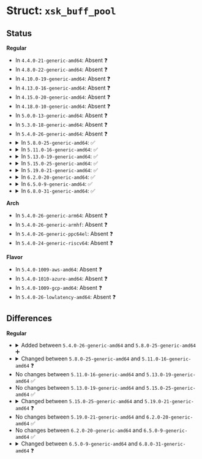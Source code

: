 # Struct: <code>xsk_buff_pool</code>

## Status
<b>Regular</b>
<ul>
<li>
In <code>4.4.0-21-generic-amd64</code>: Absent ❓
</li>
<li>
In <code>4.8.0-22-generic-amd64</code>: Absent ❓
</li>
<li>
In <code>4.10.0-19-generic-amd64</code>: Absent ❓
</li>
<li>
In <code>4.13.0-16-generic-amd64</code>: Absent ❓
</li>
<li>
In <code>4.15.0-20-generic-amd64</code>: Absent ❓
</li>
<li>
In <code>4.18.0-10-generic-amd64</code>: Absent ❓
</li>
<li>
In <code>5.0.0-13-generic-amd64</code>: Absent ❓
</li>
<li>
In <code>5.3.0-18-generic-amd64</code>: Absent ❓
</li>
<li>
In <code>5.4.0-26-generic-amd64</code>: Absent ❓
</li>
<li>
<details>
<summary>In <code>5.8.0-25-generic-amd64</code>: ✅</summary>

```c
struct xsk_buff_pool {
    struct xsk_queue * fq;
    struct list_head free_list;
    dma_addr_t * dma_pages;
    struct xdp_buff_xsk * heads;
    u64 chunk_mask;
    u64 addrs_cnt;
    u32 free_list_cnt;
    u32 dma_pages_cnt;
    u32 heads_cnt;
    u32 free_heads_cnt;
    u32 headroom;
    u32 chunk_size;
    u32 frame_len;
    bool dma_need_sync;
    bool unaligned;
    void * addrs;
    struct device * dev;
    struct xdp_buff_xsk *[0] free_heads;
}
```
</details>
</li>
<li>
<details>
<summary>In <code>5.11.0-16-generic-amd64</code>: ✅</summary>

```c
struct xsk_buff_pool {
    struct device * dev;
    struct net_device * netdev;
    struct list_head xsk_tx_list;
    spinlock_t xsk_tx_list_lock;
    refcount_t users;
    struct xdp_umem * umem;
    struct work_struct work;
    struct list_head free_list;
    u32 heads_cnt;
    u16 queue_id;
    struct xsk_queue * fq;
    struct xsk_queue * cq;
    dma_addr_t * dma_pages;
    struct xdp_buff_xsk * heads;
    u64 chunk_mask;
    u64 addrs_cnt;
    u32 free_list_cnt;
    u32 dma_pages_cnt;
    u32 free_heads_cnt;
    u32 headroom;
    u32 chunk_size;
    u32 frame_len;
    u8 cached_need_wakeup;
    bool uses_need_wakeup;
    bool dma_need_sync;
    bool unaligned;
    void * addrs;
    spinlock_t cq_lock;
    struct xdp_buff_xsk *[0] free_heads;
}
```
</details>
</li>
<li>
<details>
<summary>In <code>5.13.0-19-generic-amd64</code>: ✅</summary>

```c
struct xsk_buff_pool {
    struct device * dev;
    struct net_device * netdev;
    struct list_head xsk_tx_list;
    spinlock_t xsk_tx_list_lock;
    refcount_t users;
    struct xdp_umem * umem;
    struct work_struct work;
    struct list_head free_list;
    u32 heads_cnt;
    u16 queue_id;
    struct xsk_queue * fq;
    struct xsk_queue * cq;
    dma_addr_t * dma_pages;
    struct xdp_buff_xsk * heads;
    u64 chunk_mask;
    u64 addrs_cnt;
    u32 free_list_cnt;
    u32 dma_pages_cnt;
    u32 free_heads_cnt;
    u32 headroom;
    u32 chunk_size;
    u32 frame_len;
    u8 cached_need_wakeup;
    bool uses_need_wakeup;
    bool dma_need_sync;
    bool unaligned;
    void * addrs;
    spinlock_t cq_lock;
    struct xdp_buff_xsk *[0] free_heads;
}
```
</details>
</li>
<li>
<details>
<summary>In <code>5.15.0-25-generic-amd64</code>: ✅</summary>

```c
struct xsk_buff_pool {
    struct device * dev;
    struct net_device * netdev;
    struct list_head xsk_tx_list;
    spinlock_t xsk_tx_list_lock;
    refcount_t users;
    struct xdp_umem * umem;
    struct work_struct work;
    struct list_head free_list;
    u32 heads_cnt;
    u16 queue_id;
    struct xsk_queue * fq;
    struct xsk_queue * cq;
    dma_addr_t * dma_pages;
    struct xdp_buff_xsk * heads;
    u64 chunk_mask;
    u64 addrs_cnt;
    u32 free_list_cnt;
    u32 dma_pages_cnt;
    u32 free_heads_cnt;
    u32 headroom;
    u32 chunk_size;
    u32 frame_len;
    u8 cached_need_wakeup;
    bool uses_need_wakeup;
    bool dma_need_sync;
    bool unaligned;
    void * addrs;
    spinlock_t cq_lock;
    struct xdp_buff_xsk *[0] free_heads;
}
```
</details>
</li>
<li>
<details>
<summary>In <code>5.19.0-21-generic-amd64</code>: ✅</summary>

```c
struct xsk_buff_pool {
    struct device * dev;
    struct net_device * netdev;
    struct list_head xsk_tx_list;
    spinlock_t xsk_tx_list_lock;
    refcount_t users;
    struct xdp_umem * umem;
    struct work_struct work;
    struct list_head free_list;
    u32 heads_cnt;
    u16 queue_id;
    struct xsk_queue * fq;
    struct xsk_queue * cq;
    dma_addr_t * dma_pages;
    struct xdp_buff_xsk * heads;
    struct xdp_desc * tx_descs;
    u64 chunk_mask;
    u64 addrs_cnt;
    u32 free_list_cnt;
    u32 dma_pages_cnt;
    u32 free_heads_cnt;
    u32 headroom;
    u32 chunk_size;
    u32 chunk_shift;
    u32 frame_len;
    u8 cached_need_wakeup;
    bool uses_need_wakeup;
    bool dma_need_sync;
    bool unaligned;
    void * addrs;
    spinlock_t cq_lock;
    struct xdp_buff_xsk *[0] free_heads;
}
```
</details>
</li>
<li>
<details>
<summary>In <code>6.2.0-20-generic-amd64</code>: ✅</summary>

```c
struct xsk_buff_pool {
    struct device * dev;
    struct net_device * netdev;
    struct list_head xsk_tx_list;
    spinlock_t xsk_tx_list_lock;
    refcount_t users;
    struct xdp_umem * umem;
    struct work_struct work;
    struct list_head free_list;
    u32 heads_cnt;
    u16 queue_id;
    struct xsk_queue * fq;
    struct xsk_queue * cq;
    dma_addr_t * dma_pages;
    struct xdp_buff_xsk * heads;
    struct xdp_desc * tx_descs;
    u64 chunk_mask;
    u64 addrs_cnt;
    u32 free_list_cnt;
    u32 dma_pages_cnt;
    u32 free_heads_cnt;
    u32 headroom;
    u32 chunk_size;
    u32 chunk_shift;
    u32 frame_len;
    u8 cached_need_wakeup;
    bool uses_need_wakeup;
    bool dma_need_sync;
    bool unaligned;
    void * addrs;
    spinlock_t cq_lock;
    struct xdp_buff_xsk *[0] free_heads;
}
```
</details>
</li>
<li>
<details>
<summary>In <code>6.5.0-9-generic-amd64</code>: ✅</summary>

```c
struct xsk_buff_pool {
    struct device * dev;
    struct net_device * netdev;
    struct list_head xsk_tx_list;
    spinlock_t xsk_tx_list_lock;
    refcount_t users;
    struct xdp_umem * umem;
    struct work_struct work;
    struct list_head free_list;
    u32 heads_cnt;
    u16 queue_id;
    struct xsk_queue * fq;
    struct xsk_queue * cq;
    dma_addr_t * dma_pages;
    struct xdp_buff_xsk * heads;
    struct xdp_desc * tx_descs;
    u64 chunk_mask;
    u64 addrs_cnt;
    u32 free_list_cnt;
    u32 dma_pages_cnt;
    u32 free_heads_cnt;
    u32 headroom;
    u32 chunk_size;
    u32 chunk_shift;
    u32 frame_len;
    u8 cached_need_wakeup;
    bool uses_need_wakeup;
    bool dma_need_sync;
    bool unaligned;
    void * addrs;
    spinlock_t cq_lock;
    struct xdp_buff_xsk *[0] free_heads;
}
```
</details>
</li>
<li>
<details>
<summary>In <code>6.8.0-31-generic-amd64</code>: ✅</summary>

```c
struct xsk_buff_pool {
    struct device * dev;
    struct net_device * netdev;
    struct list_head xsk_tx_list;
    spinlock_t xsk_tx_list_lock;
    refcount_t users;
    struct xdp_umem * umem;
    struct work_struct work;
    struct list_head free_list;
    struct list_head xskb_list;
    u32 heads_cnt;
    u16 queue_id;
    struct xsk_queue * fq;
    struct xsk_queue * cq;
    dma_addr_t * dma_pages;
    struct xdp_buff_xsk * heads;
    struct xdp_desc * tx_descs;
    u64 chunk_mask;
    u64 addrs_cnt;
    u32 free_list_cnt;
    u32 dma_pages_cnt;
    u32 free_heads_cnt;
    u32 headroom;
    u32 chunk_size;
    u32 chunk_shift;
    u32 frame_len;
    u8 tx_metadata_len;
    u8 cached_need_wakeup;
    bool uses_need_wakeup;
    bool dma_need_sync;
    bool unaligned;
    bool tx_sw_csum;
    void * addrs;
    spinlock_t cq_lock;
    struct xdp_buff_xsk *[0] free_heads;
}
```
</details>
</li>
</ul>
<b>Arch</b>
<ul>
<li>
In <code>5.4.0-26-generic-arm64</code>: Absent ❓
</li>
<li>
In <code>5.4.0-26-generic-armhf</code>: Absent ❓
</li>
<li>
In <code>5.4.0-26-generic-ppc64el</code>: Absent ❓
</li>
<li>
In <code>5.4.0-24-generic-riscv64</code>: Absent ❓
</li>
</ul>
<b>Flavor</b>
<ul>
<li>
In <code>5.4.0-1009-aws-amd64</code>: Absent ❓
</li>
<li>
In <code>5.4.0-1010-azure-amd64</code>: Absent ❓
</li>
<li>
In <code>5.4.0-1009-gcp-amd64</code>: Absent ❓
</li>
<li>
In <code>5.4.0-26-lowlatency-amd64</code>: Absent ❓
</li>
</ul>

## Differences
<b>Regular</b>
<ul>
<li>
<details>
<summary>Added between <code>5.4.0-26-generic-amd64</code> and <code>5.8.0-25-generic-amd64</code> ➕</summary>

```c
struct xsk_buff_pool {
    struct xsk_queue * fq;
    struct list_head free_list;
    dma_addr_t * dma_pages;
    struct xdp_buff_xsk * heads;
    u64 chunk_mask;
    u64 addrs_cnt;
    u32 free_list_cnt;
    u32 dma_pages_cnt;
    u32 heads_cnt;
    u32 free_heads_cnt;
    u32 headroom;
    u32 chunk_size;
    u32 frame_len;
    bool dma_need_sync;
    bool unaligned;
    void * addrs;
    struct device * dev;
    struct xdp_buff_xsk *[0] free_heads;
}
```
</details>
</li>
<li>
<details>
<summary>Changed between <code>5.8.0-25-generic-amd64</code> and <code>5.11.0-16-generic-amd64</code> ❓</summary>
<ul>
<li>
<b>Field added. </b>
<code>struct net_device * netdev</code>
</li>
<li>
<b>Field added. </b>
<code>struct list_head xsk_tx_list</code>
</li>
<li>
<b>Field added. </b>
<code>spinlock_t xsk_tx_list_lock</code>
</li>
<li>
<b>Field added. </b>
<code>refcount_t users</code>
</li>
<li>
<b>Field added. </b>
<code>struct xdp_umem * umem</code>
</li>
<li>
<b>Field added. </b>
<code>struct work_struct work</code>
</li>
<li>
<b>Field added. </b>
<code>u16 queue_id</code>
</li>
<li>
<b>Field added. </b>
<code>struct xsk_queue * cq</code>
</li>
<li>
<b>Field added. </b>
<code>u8 cached_need_wakeup</code>
</li>
<li>
<b>Field added. </b>
<code>bool uses_need_wakeup</code>
</li>
<li>
<b>Field added. </b>
<code>spinlock_t cq_lock</code>
</li>
</ul>
</details>
</li>
<li>
No changes between <code>5.11.0-16-generic-amd64</code> and <code>5.13.0-19-generic-amd64</code> ✅
</li>
<li>
No changes between <code>5.13.0-19-generic-amd64</code> and <code>5.15.0-25-generic-amd64</code> ✅
</li>
<li>
<details>
<summary>Changed between <code>5.15.0-25-generic-amd64</code> and <code>5.19.0-21-generic-amd64</code> ❓</summary>
<ul>
<li>
<b>Field added. </b>
<code>struct xdp_desc * tx_descs</code>
</li>
<li>
<b>Field added. </b>
<code>u32 chunk_shift</code>
</li>
</ul>
</details>
</li>
<li>
No changes between <code>5.19.0-21-generic-amd64</code> and <code>6.2.0-20-generic-amd64</code> ✅
</li>
<li>
No changes between <code>6.2.0-20-generic-amd64</code> and <code>6.5.0-9-generic-amd64</code> ✅
</li>
<li>
<details>
<summary>Changed between <code>6.5.0-9-generic-amd64</code> and <code>6.8.0-31-generic-amd64</code> ❓</summary>
<ul>
<li>
<b>Field added. </b>
<code>struct list_head xskb_list</code>
</li>
<li>
<b>Field added. </b>
<code>u8 tx_metadata_len</code>
</li>
<li>
<b>Field added. </b>
<code>bool tx_sw_csum</code>
</li>
</ul>
</details>
</li>
</ul>

